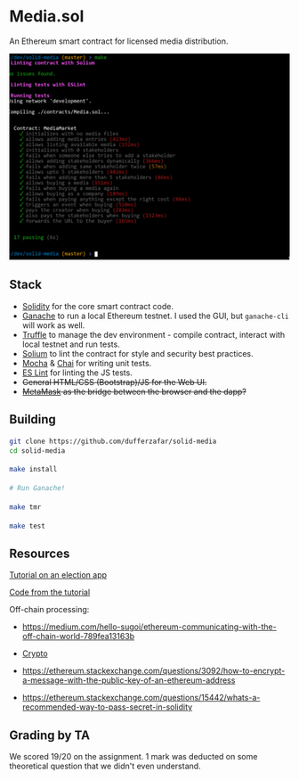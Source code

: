 
# Media.sol

An Ethereum smart contract for licensed media distribution. 

![Screenshot](screenshot.png)

## Stack

* [Solidity](http://solidity.readthedocs.io/) for the core smart contract code.
* [Ganache](http://truffleframework.com/ganache/) to run a local Ethereum testnet. I used the GUI, but `ganache-cli` will work as well.
* [Truffle](https://github.com/trufflesuite/truffle) to manage the dev environment - compile contract, interact with local testnet and run tests.
* [Solium](https://github.com/duaraghav8/Solium) to lint the contract for style and security best practices.
* [Mocha](https://mochajs.org/) & [Chai](http://www.chaijs.com/) for writing unit tests.
* [ES Lint](https://eslint.org/) for linting the JS tests.
* ~~General HTML/CSS (Bootstrap)/JS for the Web UI.~~
* ~~[MetaMask](https://metamask.io/) as the bridge between the browser and the dapp?~~

## Building

```bash
git clone https://github.com/dufferzafar/solid-media
cd solid-media

make install

# Run Ganache!

make tmr

make test
```

## Resources

[Tutorial on an election app](https://www.youtube.com/watch?v=3681ZYbDSSk)

[Code from the tutorial](https://github.com/dappuniversity/election)

Off-chain processing:

- https://medium.com/hello-sugoi/ethereum-communicating-with-the-off-chain-world-789fea13163b

- [Crypto](https://github.com/pubkey/eth-crypto)

- https://ethereum.stackexchange.com/questions/3092/how-to-encrypt-a-message-with-the-public-key-of-an-ethereum-address

- https://ethereum.stackexchange.com/questions/15442/whats-a-recommended-way-to-pass-secret-in-solidity

## Grading by TA

We scored 19/20 on the assignment. 1 mark was deducted on some theoretical question that we didn't even understand.
